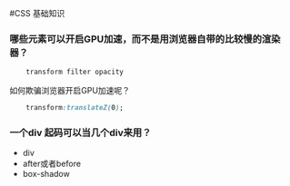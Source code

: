 #CSS 基础知识
### 哪些元素可以开启GPU加速，而不是用浏览器自带的比较慢的渲染器？
```css
    transform filter opacity
```
如何欺骗浏览器开启GPU加速呢？
```css
    transform:translateZ(0);
```
### 一个div 起码可以当几个div来用？   
+ div 
+ after或者before
+ box-shadow